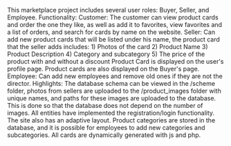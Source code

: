 This marketplace project includes several user roles: Buyer, Seller, and Employee.
Functionality:
    Customer: 
        The customer can view product cards and order the one they like, as well as add it to favorites, view favorites and a list of orders, and search for cards by name on the website.
    Seller:
        Can add new product cards that will be listed under his name, the product card that the seller adds includes:
            1) Photos of the card 
            2) Product Name 
            3) Product Description
            4) Category and subcategory
            5) The price of the product with and without a discount Product Card is displayed on the user's profile page. Product cards are also displayed on the Buyer's page.
    Employee:
        Can add new employees and remove old ones if they are not the director.
Highlights:
The database schema can be viewed in the /scheme folder, photos from sellers are uploaded to the /product_images folder with unique names, and paths for these images are uploaded to the database. This is done so that the database does not depend on the number of images. All entities have implemented the registration/login functionality. The site also has an adaptive layout. Product categories are stored in the database, and it is possible for employees to add new categories and subcategories. All cards are dynamically generated with js and php.